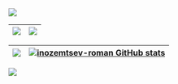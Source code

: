 <img src="http://github-profile-summary-cards.vercel.app/api/cards/profile-details?username=inozemtsev-roman&theme=github_dark" />

|![](http://github-profile-summary-cards.vercel.app/api/cards/most-commit-language?username=inozemtsev-roman&theme=github_dark) |![](http://github-profile-summary-cards.vercel.app/api/cards/productive-time?username=inozemtsev-roman&theme=github_dark&utcOffset=3) |
|----|----|

|![](http://github-profile-summary-cards.vercel.app/api/cards/stats?username=inozemtsev-roman&theme=github_dark)|[![inozemtsev-roman GitHub stats](https://github-readme-stats.vercel.app/api?username=inozemtsev-roman&show_icons=true&bg_color=00000000&count_private=true)](https://github.com/inozemtsev-roman/inozemtsev-roman)|
|----|----|

![](https://komarev.com/ghpvc/?username=inozemtsev-roman)

